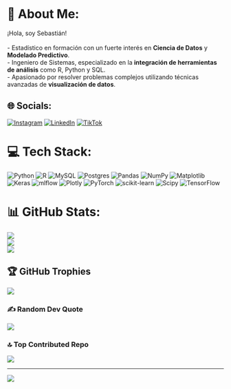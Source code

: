 # 💫 About Me:
 ¡Hola, soy Sebastián!<br><br>- Estadístico en formación con un fuerte interés en **Ciencia de Datos** y **Modelado Predictivo**.<br>- Ingeniero de Sistemas, especializado en la **integración de herramientas de análisis** como R, Python y SQL.<br>- Apasionado por resolver problemas complejos utilizando técnicas avanzadas de **visualización de datos**.<br>


## 🌐 Socials:
[![Instagram](https://img.shields.io/badge/Instagram-%23E4405F.svg?logo=Instagram&logoColor=white)](https://instagram.com/sebastiandiazcol) [![LinkedIn](https://img.shields.io/badge/LinkedIn-%230077B5.svg?logo=linkedin&logoColor=white)](https://linkedin.com/in/sebastiandiazcol) [![TikTok](https://img.shields.io/badge/TikTok-%23000000.svg?logo=TikTok&logoColor=white)](https://tiktok.com/@sebastiandiazcol) 

# 💻 Tech Stack:
![Python](https://img.shields.io/badge/python-3670A0?style=for-the-badge&logo=python&logoColor=ffdd54) ![R](https://img.shields.io/badge/r-%23276DC3.svg?style=for-the-badge&logo=r&logoColor=white) ![MySQL](https://img.shields.io/badge/mysql-4479A1.svg?style=for-the-badge&logo=mysql&logoColor=white) ![Postgres](https://img.shields.io/badge/postgres-%23316192.svg?style=for-the-badge&logo=postgresql&logoColor=white) ![Pandas](https://img.shields.io/badge/pandas-%23150458.svg?style=for-the-badge&logo=pandas&logoColor=white) ![NumPy](https://img.shields.io/badge/numpy-%23013243.svg?style=for-the-badge&logo=numpy&logoColor=white) ![Matplotlib](https://img.shields.io/badge/Matplotlib-%23ffffff.svg?style=for-the-badge&logo=Matplotlib&logoColor=black) ![Keras](https://img.shields.io/badge/Keras-%23D00000.svg?style=for-the-badge&logo=Keras&logoColor=white) ![mlflow](https://img.shields.io/badge/mlflow-%23d9ead3.svg?style=for-the-badge&logo=numpy&logoColor=blue) ![Plotly](https://img.shields.io/badge/Plotly-%233F4F75.svg?style=for-the-badge&logo=plotly&logoColor=white) ![PyTorch](https://img.shields.io/badge/PyTorch-%23EE4C2C.svg?style=for-the-badge&logo=PyTorch&logoColor=white) ![scikit-learn](https://img.shields.io/badge/scikit--learn-%23F7931E.svg?style=for-the-badge&logo=scikit-learn&logoColor=white) ![Scipy](https://img.shields.io/badge/SciPy-%230C55A5.svg?style=for-the-badge&logo=scipy&logoColor=%white) ![TensorFlow](https://img.shields.io/badge/TensorFlow-%23FF6F00.svg?style=for-the-badge&logo=TensorFlow&logoColor=white)
# 📊 GitHub Stats:
![](https://github-readme-stats.vercel.app/api?username=sebastiandiazcol&theme=dark&hide_border=false&include_all_commits=false&count_private=false)<br/>
![](https://github-readme-streak-stats.herokuapp.com/?user=sebastiandiazcol&theme=dark&hide_border=false)<br/>
![](https://github-readme-stats.vercel.app/api/top-langs/?username=sebastiandiazcol&theme=dark&hide_border=false&include_all_commits=false&count_private=false&layout=compact)

## 🏆 GitHub Trophies
![](https://github-profile-trophy.vercel.app/?username=sebastiandiazcol&theme=radical&no-frame=false&no-bg=true&margin-w=4)

### ✍️ Random Dev Quote
![](https://quotes-github-readme.vercel.app/api?type=horizontal&theme=radical)

### 🔝 Top Contributed Repo
![](https://github-contributor-stats.vercel.app/api?username=sebastiandiazcol&limit=5&theme=dark&combine_all_yearly_contributions=true)

---
[![](https://visitcount.itsvg.in/api?id=sebastiandiazcol&icon=0&color=0)](https://visitcount.itsvg.in)

<!-- Proudly created with GPRM ( https://gprm.itsvg.in ) -->
 
